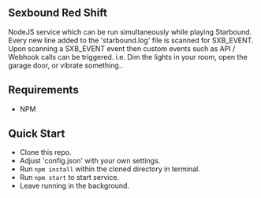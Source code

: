 ## Sexbound Red Shift
NodeJS service which can be run simultaneously while playing Starbound. Every new line added to the 'starbound.log' file is scanned for SXB_EVENT. Upon scanning a SXB_EVENT event then custom events such as API / Webhook calls can be triggered. i.e. Dim the lights in your room, open the garage door, or vibrate something..

## Requirements
* NPM

## Quick Start

* Clone this repo.
* Adjust 'config.json' with your own settings.
* Run ```npm install``` within the cloned directory in terminal.
* Run ```npm start``` to start service.
* Leave running in the background.